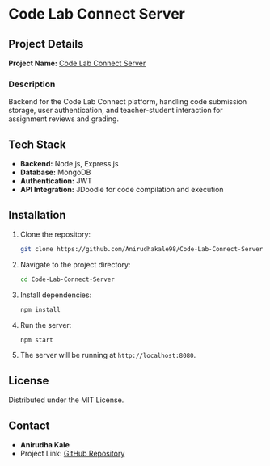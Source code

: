 # Code Lab Connect Server

## Project Details

**Project Name:** [Code Lab Connect Server](https://github.com/Anirudhakale98/Code-Lab-Connect-Server)

### Description

Backend for the Code Lab Connect platform, handling code submission storage, user authentication, and teacher-student interaction for assignment reviews and grading.

## Tech Stack

- **Backend:** Node.js, Express.js
- **Database:** MongoDB
- **Authentication:** JWT
- **API Integration:** JDoodle for code compilation and execution

## Installation

1. Clone the repository:
   ```bash
   git clone https://github.com/Anirudhakale98/Code-Lab-Connect-Server.git
   ```

2. Navigate to the project directory:
   ```bash
   cd Code-Lab-Connect-Server
   ```

3. Install dependencies:
   ```bash
   npm install
   ```

4. Run the server:
   ```bash
   npm start
   ```

5. The server will be running at `http://localhost:8080`.

## License

Distributed under the MIT License.

## Contact

- **Anirudha Kale**
- Project Link: [GitHub Repository](https://github.com/Anirudhakale98/Code-Lab-Connect-Server)

